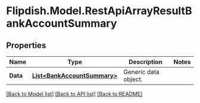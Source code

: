 # Flipdish.Model.RestApiArrayResultBankAccountSummary
## Properties

Name | Type | Description | Notes
------------ | ------------- | ------------- | -------------
**Data** | [**List&lt;BankAccountSummary&gt;**](BankAccountSummary.md) | Generic data object. | 

[[Back to Model list]](../README.md#documentation-for-models) [[Back to API list]](../README.md#documentation-for-api-endpoints) [[Back to README]](../README.md)

